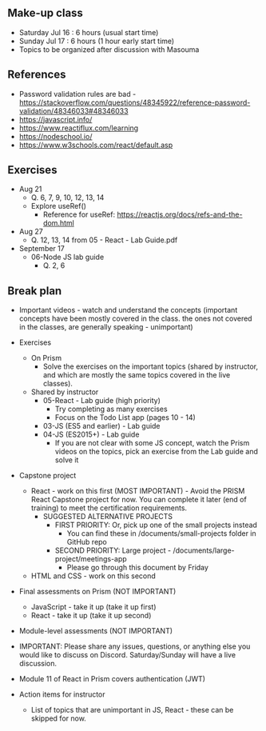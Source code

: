 ## Make-up class
- Saturday Jul 16 : 6 hours (usual start time)
- Sunday Jul 17 : 6 hours (1 hour early start time)
- Topics to be organized after discussion with Masouma

## References
- Password validation rules are bad - https://stackoverflow.com/questions/48345922/reference-password-validation/48346033#48346033
- https://javascript.info/
- https://www.reactiflux.com/learning
- https://nodeschool.io/
- https://www.w3schools.com/react/default.asp

## Exercises
- Aug 21
    - Q. 6, 7, 9, 10, 12, 13, 14
    - Explore useRef()
        - Reference for useRef: https://reactjs.org/docs/refs-and-the-dom.html
- Aug 27
    - Q. 12, 13, 14 from 05 - React - Lab Guide.pdf
- September 17
    - 06-Node JS lab guide
        - Q. 2, 6

## Break plan
- Important videos - watch and understand the concepts (important concepts have been mostly covered in the class. the ones not covered in the classes, are generally speaking - unimportant)
- Exercises
    - On Prism
        - Solve the exercises on the important topics (shared by instructor, and which are mostly the same topics covered in the live classes).
    - Shared by instructor
        - 05-React - Lab guide (high priority)
            - Try completing as many exercises
            - Focus on the Todo List app (pages 10 - 14)
        - 03-JS (ES5 and earlier) - Lab guide
        - 04-JS (ES2015+) - Lab guide
            - If you are not clear with some JS concept, watch the Prism videos on the topics, pick an exercise from the Lab guide and solve it
- Capstone project
    - React - work on this first (MOST IMPORTANT) - Avoid the PRISM React Capstone project for now. You can complete it later (end of training) to meet the certification requirements.
        - SUGGESTED ALTERNATIVE PROJECTS
            - FIRST PRIORITY: Or, pick up one of the small projects instead
                - You can find these in /documents/small-projects folder in GitHub repo
            - SECOND PRIORITY: Large project - /documents/large-project/meetings-app
                - Please go through this document by Friday
    - HTML and CSS - work on this second
- Final assessments on Prism (NOT IMPORTANT)
    - JavaScript - take it up (take it up first)
    - React - take it up (take it up second)
- Module-level assessments (NOT IMPORTANT)
- IMPORTANT: Please share any issues, questions, or anything else you would like to discuss on Discord. Saturday/Sunday will have a live discussion.
- Module 11 of React in Prism covers authentication (JWT)

- Action items for instructor
    - List of topics that are unimportant in JS, React - these can be skipped for now.